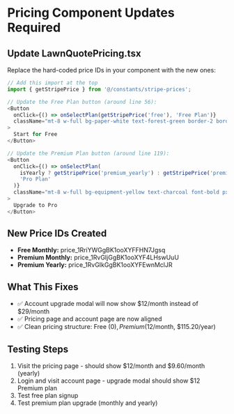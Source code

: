 # Pricing Component Updates Required

## Update LawnQuotePricing.tsx

Replace the hard-coded price IDs in your component with the new ones:

```typescript
// Add this import at the top
import { getStripePrice } from '@/constants/stripe-prices';

// Update the Free Plan button (around line 56):
<Button 
  onClick={() => onSelectPlan(getStripePrice('free'), 'Free Plan')}
  className="mt-8 w-full bg-paper-white text-forest-green border-2 border-forest-green font-bold px-6 py-4 rounded-lg hover:bg-forest-green hover:text-paper-white transition-all duration-200"
>
  Start for Free
</Button>

// Update the Premium Plan button (around line 119):
<Button 
  onClick={() => onSelectPlan(
    isYearly ? getStripePrice('premium_yearly') : getStripePrice('premium_monthly'), 
    'Pro Plan'
  )}
  className="mt-8 w-full bg-equipment-yellow text-charcoal font-bold px-6 py-4 rounded-lg hover:brightness-110 transition-all duration-200"
>
  Upgrade to Pro
</Button>
```

## New Price IDs Created

- **Free Monthly:** price_1RriYWGgBK1ooXYFFHN7Jgsq
- **Premium Monthly:** price_1RvGIjGgBK1ooXYF4LHswUuU  
- **Premium Yearly:** price_1RvGIkGgBK1ooXYFEwnMclJR

## What This Fixes

- ✅ Account upgrade modal will now show $12/month instead of $29/month
- ✅ Pricing page and account page are now aligned
- ✅ Clean pricing structure: Free ($0), Premium ($12/month, $115.20/year)

## Testing Steps

1. Visit the pricing page - should show $12/month and $9.60/month (yearly)
2. Login and visit account page - upgrade modal should show $12 Premium plan
3. Test free plan signup
4. Test premium plan upgrade (monthly and yearly)
